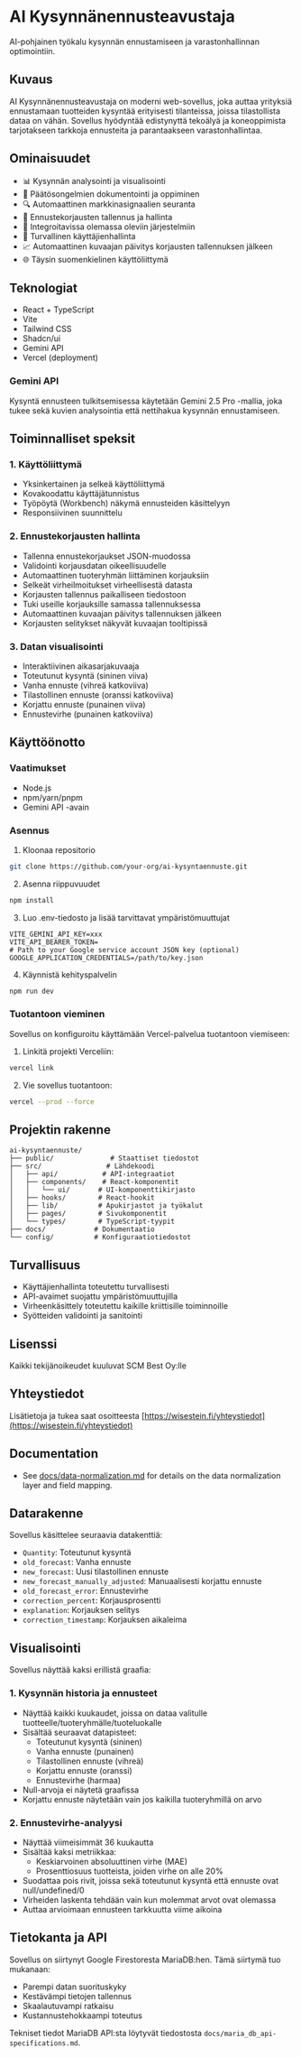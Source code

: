 # AI Kysynnänennusteavustaja

AI-pohjainen työkalu kysynnän ennustamiseen ja varastonhallinnan optimointiin.

## Kuvaus
AI Kysynnänennusteavustaja on moderni web-sovellus, joka auttaa yrityksiä ennustamaan tuotteiden kysyntää erityisesti tilanteissa, joissa tilastollista dataa on vähän. Sovellus hyödyntää edistynyttä tekoälyä ja koneoppimista tarjotakseen tarkkoja ennusteita ja parantaakseen varastonhallintaa.

## Ominaisuudet

- 📊 Kysynnän analysointi ja visualisointi
- 📝 Päätösongelmien dokumentointi ja oppiminen
- 🔍 Automaattinen markkinasignaalien seuranta
- 💾 Ennustekorjausten tallennus ja hallinta
- 🔄 Integroitavissa olemassa oleviin järjestelmiin
- 🔐 Turvallinen käyttäjienhallinta
- 📈 Automaattinen kuvaajan päivitys korjausten tallennuksen jälkeen
- 🌐 Täysin suomenkielinen käyttöliittymä

## Teknologiat
- React + TypeScript
- Vite
- Tailwind CSS
- Shadcn/ui
- Gemini API
- Vercel (deployment)

### Gemini API 
Kysyntä ennusteen tulkitsemisessa käytetään Gemini 2.5 Pro -mallia, joka tukee sekä kuvien analysointia että nettihakua kysynnän ennustamiseen.

## Toiminnalliset speksit

### 1. Käyttöliittymä
- Yksinkertainen ja selkeä käyttöliittymä
- Kovakoodattu käyttäjätunnistus
- Työpöytä (Workbench) näkymä ennusteiden käsittelyyn
- Responsiivinen suunnittelu

### 2. Ennustekorjausten hallinta
- Tallenna ennustekorjaukset JSON-muodossa
- Validointi korjausdatan oikeellisuudelle
- Automaattinen tuoteryhmän liittäminen korjauksiin
- Selkeät virheilmoitukset virheellisestä datasta
- Korjausten tallennus paikalliseen tiedostoon
- Tuki useille korjauksille samassa tallennuksessa
- Automaattinen kuvaajan päivitys tallennuksen jälkeen
- Korjausten selitykset näkyvät kuvaajan tooltipissä

### 3. Datan visualisointi
- Interaktiivinen aikasarjakuvaaja
- Toteutunut kysyntä (sininen viiva)
- Vanha ennuste (vihreä katkoviiva)
- Tilastollinen ennuste (oranssi katkoviiva)
- Korjattu ennuste (punainen viiva)
- Ennustevirhe (punainen katkoviiva)

## Käyttöönotto

### Vaatimukset
- Node.js
- npm/yarn/pnpm
- Gemini API -avain

### Asennus
1. Kloonaa repositorio
```bash
git clone https://github.com/your-org/ai-kysyntaennuste.git
```

2. Asenna riippuvuudet
```bash
npm install
```

3. Luo .env-tiedosto ja lisää tarvittavat ympäristömuuttujat
```env
VITE_GEMINI_API_KEY=xxx
VITE_API_BEARER_TOKEN=
# Path to your Google service account JSON key (optional)
GOOGLE_APPLICATION_CREDENTIALS=/path/to/key.json
```

4. Käynnistä kehityspalvelin
```bash
npm run dev
```

### Tuotantoon vieminen
Sovellus on konfiguroitu käyttämään Vercel-palvelua tuotantoon viemiseen:

1. Linkitä projekti Verceliin:
```bash
vercel link
```

2. Vie sovellus tuotantoon:
```bash
vercel --prod --force
```

## Projektin rakenne
```
ai-kysyntaennuste/
├── public/              # Staattiset tiedostot
├── src/                # Lähdekoodi
│   ├── api/           # API-integraatiot
│   ├── components/    # React-komponentit
│   │   └── ui/       # UI-komponenttikirjasto
│   ├── hooks/        # React-hookit
│   ├── lib/          # Apukirjastot ja työkalut
│   ├── pages/        # Sivukomponentit
│   └── types/        # TypeScript-tyypit
├── docs/            # Dokumentaatio
└── config/          # Konfiguraatiotiedostot
```

## Turvallisuus
- Käyttäjienhallinta toteutettu turvallisesti
- API-avaimet suojattu ympäristömuuttujilla
- Virheenkäsittely toteutettu kaikille kriittisille toiminnoille
- Syötteiden validointi ja sanitointi

## Lisenssi
Kaikki tekijänoikeudet kuuluvat SCM Best Oy:lle

## Yhteystiedot
Lisätietoja ja tukea saat osoitteesta [https://wisestein.fi/yhteystiedot](https://wisestein.fi/yhteystiedot)

## Documentation

- See [docs/data-normalization.md](docs/data-normalization.md) for details on the data normalization layer and field mapping.

## Datarakenne

Sovellus käsittelee seuraavia datakenttiä:
- `Quantity`: Toteutunut kysyntä
- `old_forecast`: Vanha ennuste
- `new_forecast`: Uusi tilastollinen ennuste
- `new_forecast_manually_adjusted`: Manuaalisesti korjattu ennuste
- `old_forecast_error`: Ennustevirhe
- `correction_percent`: Korjausprosentti
- `explanation`: Korjauksen selitys
- `correction_timestamp`: Korjauksen aikaleima

## Visualisointi

Sovellus näyttää kaksi erillistä graafia:

### 1. Kysynnän historia ja ennusteet
- Näyttää kaikki kuukaudet, joissa on dataa valitulle tuotteelle/tuoteryhmälle/tuoteluokalle
- Sisältää seuraavat datapisteet:
  - Toteutunut kysyntä (sininen)
  - Vanha ennuste (punainen)
  - Tilastollinen ennuste (vihreä)
  - Korjattu ennuste (oranssi)
  - Ennustevirhe (harmaa)
- Null-arvoja ei näytetä graafissa
- Korjattu ennuste näytetään vain jos kaikilla tuoteryhmillä on arvo

### 2. Ennustevirhe-analyysi
- Näyttää viimeisimmät 36 kuukautta
- Sisältää kaksi metriikkaa:
  - Keskiarvoinen absoluuttinen virhe (MAE)
  - Prosenttiosuus tuotteista, joiden virhe on alle 20%
- Suodattaa pois rivit, joissa sekä toteutunut kysyntä että ennuste ovat null/undefined/0
- Virheiden laskenta tehdään vain kun molemmat arvot ovat olemassa
- Auttaa arvioimaan ennusteen tarkkuutta viime aikoina

## Tietokanta ja API

Sovellus on siirtynyt Google Firestoresta MariaDB:hen. Tämä siirtymä tuo mukanaan:
- Parempi datan suorituskyky
- Kestävämpi tietojen tallennus
- Skaalautuvampi ratkaisu
- Kustannustehokkaampi toteutus

Tekniset tiedot MariaDB API:sta löytyvät tiedostosta `docs/maria_db_api-specifications.md`.
